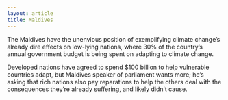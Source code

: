 ```yaml
---
layout: article
title: Maldives
---
```


The Maldives have the unenvious position of exemplifying climate change’s already dire effects on low-lying nations, where 30% of the country’s annual government budget is being spent on adapting to climate change.

Developed nations have agreed to spend $100 billion to help vulnerable countries adapt, but Maldives speaker of parliament wants more; he’s asking that rich nations also pay reparations to help the others deal with the consequences they’re already suffering, and likely didn’t cause.
